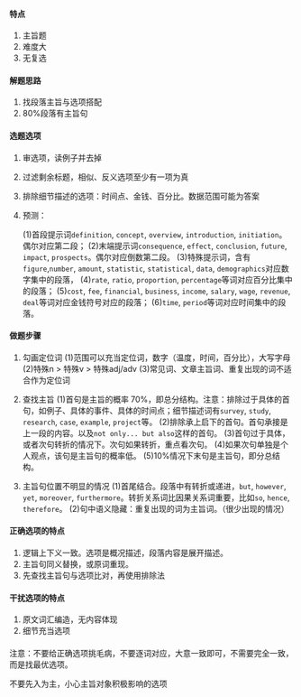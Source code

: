 #### 特点

1. 主旨题
2. 难度大
3. 无复选

#### 解题思路

1. 找段落主旨与选项搭配
2. 80%段落有主旨句

#### 选题选项

1. 审选项，读例子并去掉
2. 过滤剩余标题，相似、反义选项至少有一项为真
3. 排除细节描述的选项：时间点、金钱、百分比。数据范围可能为答案
4. 预测：
   
   (1)首段提示词`definition`, `concept`, `overview`, `introduction`, `initiation`。偶尔对应第二段； 
   (2)末端提示词`consequence`, `effect`, `conclusion`, `future`, `impact`, `prospects`。偶尔对应倒数第二段。
   (3)特殊提示词，含有`figure`,`number`, `amount`, `statistic`, `statistical`, `data`, `demographics`对应数字集中的段落，
   (4)`rate`, `ratio`, `proportion`, `percentage`等词对应百分比集中的段落；
   (5)`cost`, `fee`, `financial`, `business`, `income`, `salary`, `wage`, `revenue`, `deal`等词对应金钱符号对应的段落；
   (6)`time`, `period`等词对应时间集中的段落。

#### 做题步骤

1. 勾画定位词
   (1)范围可以充当定位词，数字（温度，时间，百分比），大写字母
   (2)特殊n > 特殊v > 特殊adj/adv
   (3)常见词、文章主旨词、重复出现的词不适合作为定位词

2. 查找主旨
   (1)首句是主旨的概率 70%，即总分结构。注意：排除过于具体的首句，如例子、具体的事件、具体的时间点；细节描述词有`survey`, `study`, `research`, `case`, `example`, `project`等。
   (2)排除承上启下的首句。首句承接是上一段的内容。以及`not only... but also`这样的首句。
   (3)首句过于具体，或者次句转折的情况下。次句如果转折，重点看次句。
   (4)如果次句单独是个人观点，该句是主旨句的概率低。
   (5)10%情况下末句是主旨句，即分总结构。
3. 主旨句位置不明显的情况
   (1)首尾结合。段落中有转折或递进，`but`, `however`, `yet`, `moreover`, `furthermore`。转折关系词比因果关系词重要，比如`so`, `hence`, `therefore`。
   (2)句中语义隐藏：重复出现的词为主旨词。（很少出现的情况）

#### 正确选项的特点

1. 逻辑上下义一致。选项是概况描述，段落内容是展开描述。
2. 主旨句同义替换，或原词重现。
3. 先查找主旨句与选项比对，再使用排除法

#### 干扰选项的特点

1. 原文词汇编造，无内容体现
2. 细节充当选项

#### 

注意：不要给正确选项挑毛病，不要逐词对应，大意一致即可，不需要完全一致，而是找最优选项。

不要先入为主，小心主旨对象积极影响的选项